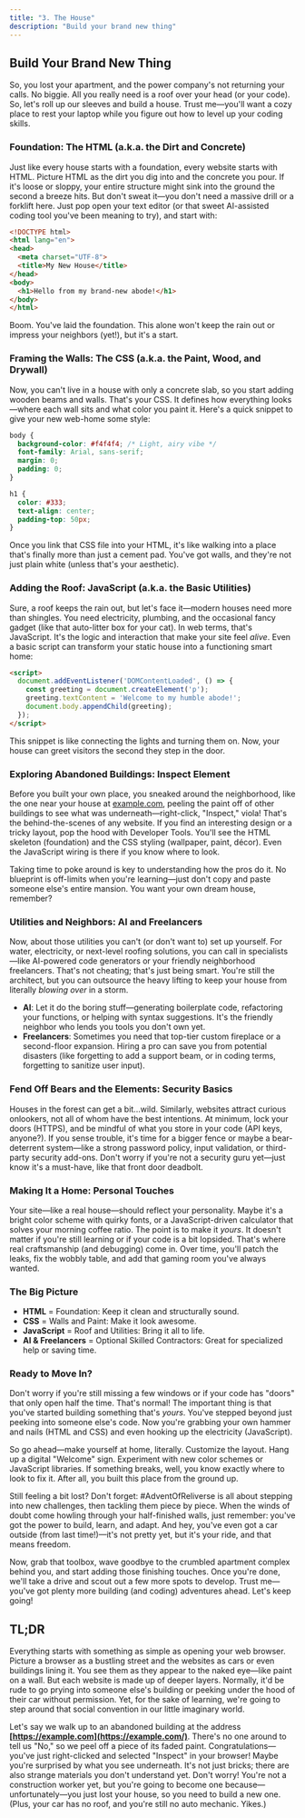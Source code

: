 ```yaml
---
title: "3. The House"
description: "Build your brand new thing"
---
```


## Build Your Brand New Thing

So, you lost your apartment, and the power company's not returning your calls. No biggie. All you really need is a roof over your head (or your code). So, let's roll up our sleeves and build a house. Trust me—you'll want a cozy place to rest your laptop while you figure out how to level up your coding skills.

### Foundation: The HTML (a.k.a. the Dirt and Concrete)

Just like every house starts with a foundation, every website starts with HTML. Picture HTML as the dirt you dig into and the concrete you pour. If it's loose or sloppy, your entire structure might sink into the ground the second a breeze hits. But don't sweat it—you don't need a massive drill or a forklift here. Just pop open your text editor (or that sweet AI-assisted coding tool you've been meaning to try), and start with:

```html
<!DOCTYPE html>
<html lang="en">
<head>
  <meta charset="UTF-8">
  <title>My New House</title>
</head>
<body>
  <h1>Hello from my brand-new abode!</h1>
</body>
</html>
```

Boom. You've laid the foundation. This alone won't keep the rain out or impress your neighbors (yet!), but it's a start.

### Framing the Walls: The CSS (a.k.a. the Paint, Wood, and Drywall)

Now, you can't live in a house with only a concrete slab, so you start adding wooden beams and walls. That's your CSS. It defines how everything looks—where each wall sits and what color you paint it. Here's a quick snippet to give your new web-home some style:

```css
body {
  background-color: #f4f4f4; /* Light, airy vibe */
  font-family: Arial, sans-serif;
  margin: 0;
  padding: 0;
}

h1 {
  color: #333;
  text-align: center;
  padding-top: 50px;
}
```

Once you link that CSS file into your HTML, it's like walking into a place that's finally more than just a cement pad. You've got walls, and they're not just plain white (unless that's your aesthetic).

### Adding the Roof: JavaScript (a.k.a. the Basic Utilities)

Sure, a roof keeps the rain out, but let's face it—modern houses need more than shingles. You need electricity, plumbing, and the occasional fancy gadget (like that auto-litter box for your cat). In web terms, that's JavaScript. It's the logic and interaction that make your site feel *alive*. Even a basic script can transform your static house into a functioning smart home:

```html
<script>
  document.addEventListener('DOMContentLoaded', () => {
    const greeting = document.createElement('p');
    greeting.textContent = 'Welcome to my humble abode!';
    document.body.appendChild(greeting);
  });
</script>
```

This snippet is like connecting the lights and turning them on. Now, your house can greet visitors the second they step in the door.

### Exploring Abandoned Buildings: Inspect Element

Before you built your own place, you sneaked around the neighborhood, like the one near your house at [example.com](https://example.com), peeling the paint off of other buildings to see what was underneath—right-click, "Inspect," viola! That's the behind-the-scenes of any website. If you find an interesting design or a tricky layout, pop the hood with Developer Tools. You'll see the HTML skeleton (foundation) and the CSS styling (wallpaper, paint, décor). Even the JavaScript wiring is there if you know where to look.

Taking time to poke around is key to understanding how the pros do it. No blueprint is off-limits when you're learning—just don't copy and paste someone else's entire mansion. You want your own dream house, remember?

### Utilities and Neighbors: AI and Freelancers

Now, about those utilities you can't (or don't want to) set up yourself. For water, electricity, or next-level roofing solutions, you can call in specialists—like AI-powered code generators or your friendly neighborhood freelancers. That's not cheating; that's just being smart. You're still the architect, but you can outsource the heavy lifting to keep your house from literally *blowing over* in a storm.

- **AI**: Let it do the boring stuff—generating boilerplate code, refactoring your functions, or helping with syntax suggestions. It's the friendly neighbor who lends you tools you don't own yet.
- **Freelancers**: Sometimes you need that top-tier custom fireplace or a second-floor expansion. Hiring a pro can save you from potential disasters (like forgetting to add a support beam, or in coding terms, forgetting to sanitize user input).

### Fend Off Bears and the Elements: Security Basics

Houses in the forest can get a bit...wild. Similarly, websites attract curious onlookers, not all of whom have the best intentions. At minimum, lock your doors (HTTPS), and be mindful of what you store in your code (API keys, anyone?). If you sense trouble, it's time for a bigger fence or maybe a bear-deterrent system—like a strong password policy, input validation, or third-party security add-ons. Don't worry if you're not a security guru yet—just know it's a must-have, like that front door deadbolt.

### Making It a Home: Personal Touches

Your site—like a real house—should reflect your personality. Maybe it's a bright color scheme with quirky fonts, or a JavaScript-driven calculator that solves your morning coffee ratio. The point is to make it *yours*. It doesn't matter if you're still learning or if your code is a bit lopsided. That's where real craftsmanship (and debugging) come in. Over time, you'll patch the leaks, fix the wobbly table, and add that gaming room you've always wanted.

### The Big Picture

- **HTML** = Foundation: Keep it clean and structurally sound.  
- **CSS** = Walls and Paint: Make it look awesome.  
- **JavaScript** = Roof and Utilities: Bring it all to life.  
- **AI & Freelancers** = Optional Skilled Contractors: Great for specialized help or saving time.

### Ready to Move In?

Don't worry if you're still missing a few windows or if your code has "doors" that only open half the time. That's normal! The important thing is that you've started building something that's *yours*. You've stepped beyond just peeking into someone else's code. Now you're grabbing your own hammer and nails (HTML and CSS) and even hooking up the electricity (JavaScript).

So go ahead—make yourself at home, literally. Customize the layout. Hang up a digital "Welcome" sign. Experiment with new color schemes or JavaScript libraries. If something breaks, well, you know exactly where to look to fix it. After all, you built this place from the ground up.

Still feeling a bit lost? Don't forget: #AdventOfReliverse is all about stepping into new challenges, then tackling them piece by piece. When the winds of doubt come howling through your half-finished walls, just remember: you've got the power to build, learn, and adapt. And hey, you've even got a car outside (from last time!)—it's not pretty yet, but it's your ride, and that means freedom.

Now, grab that toolbox, wave goodbye to the crumbled apartment complex behind you, and start adding those finishing touches. Once you're done, we'll take a drive and scout out a few more spots to develop. Trust me—you've got plenty more building (and coding) adventures ahead. Let's keep going!

## TL;DR

Everything starts with something as simple as opening your web browser. Picture a browser as a bustling street and the websites as cars or even buildings lining it. You see them as they appear to the naked eye—like paint on a wall. But each website is made up of deeper layers. Normally, it'd be rude to go prying into someone else's building or peeking under the hood of their car without permission. Yet, for the sake of learning, we're going to step around that social convention in our little imaginary world.

Let's say we walk up to an abandoned building at the address **[https://example.com](https://example.com/)**. There's no one around to tell us "No," so we peel off a piece of its faded paint. Congratulations—you've just right-clicked and selected "Inspect" in your browser! Maybe you're surprised by what you see underneath. It's not just bricks; there are also strange materials you don't understand yet. Don't worry! You're not a construction worker yet, but you're going to become one because—unfortunately—you just lost your house, so you need to build a new one. (Plus, your car has no roof, and you're still no auto mechanic. Yikes.)
